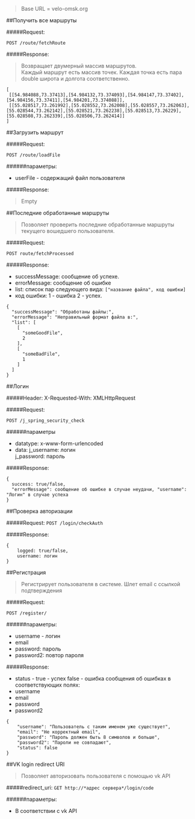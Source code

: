> Base URL = velo-omsk.org


##Получить все маршруты

#####Request:

`POST /route/fetchRoute`

#####Response:
> Возвращает двумерный массив маршрутов.  
> Каждый маршрут есть массив точек.
> Каждая точка есть пара double широта и долгота соответственно.

```
[
 [[54.984088,73.37413],[54.984132,73.374093],[54.984147,73.37402],[54.984156,73.37411],[54.984201,73.374088]],
 [[55.028517,73.261992],[55.028552,73.262008],[55.028557,73.262063],[55.028544,73.262142],[55.028521,73.262238],[55.028513,73.26229],[55.028508,73.262339],[55.028506,73.262414]]
]
```

##Загрузить маршрут

#####Request:

`POST /route/loadFile`

######параметры:
* userFile - содержащий файл пользователя

#####Response:
> Empty 

##Последние обработанные маршруты
> Позволяет проверить последние обработанные маршруты текущего вошедшего пользователя.

#####Request:

`POST route/fetchProcessed`

#####Response:
* successMessage: сообщение об успехе.  
* errorMessage: сообщение об ошибке  
* list: список пар следующего вида: `["название файла", код ошибки]`
* код ошибки: 1 - ошибка 2 - успех.   

```
{
  "successMessage": "Обработаны файлы:",
  "errorMessage": "Неправильный формат файла в:",
  "list": [
    [
      "someGoodFile",
      2
    ],
    [
      "someBadFile",
      1
    ]
  ]
}
```

##Логин

#####Header:
X-Requested-With: XMLHttpRequest

#####Request:

`POST /j_spring_security_check`

######параметры
* datatype: x-www-form-urlencoded  
* data: j_username: логин  
        j_password: пароль  

#####Response:
```
{  
  success: true/false, 
  "errorMessage": сообщение об ошибке в случае неудачи, "username": "Логин" в случае успеха 
}
```  

##Проверка авторизации

#####Request:
`POST /login/checkAuth`

#####Response:

```
{
    logged: true/false,
    username: логин
}
```

##Регистрация
> Регистрирует пользователя в системе. Шлет email с ссылкой подтверждения

#####Request:

`POST /register/`

######параметры:
* username - логин 
* email
* password: пароль
* password2: повтор пароля

#####Response:
* status - true - успех false - ошибка
сообщения об ошибках в соответствующих полях: 
* username 
* email
* password
* password2

```
{
    "username": "Пользователь с таким именем уже существует",
    "email": "Не корректный email",
    "password": "Пароль должен быть 8 символов и больше",
    "password2": "Пароли не совпадают",
    "status": false
}
```

##VK login redirect URI
> Позволяет авторизовать пользователя с помощью vk API

#####redirect_uri:
`GET http://*адрес сервера*/login/code`

######параметры:
* В соответствии с vk API

